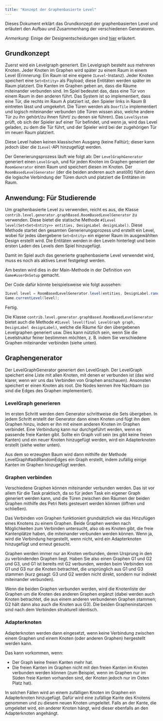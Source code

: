 ```yaml
---
title: "Konzept der Graphenbasierte Level"
---
```


Dieses Dokument erklärt das Grundkonzept der graphenbasierten Level und erläutert den Aufbau und Zusammenhang der verschiedenen Generatoren.

*Anmerkung*: Einige der Designentscheidungen sind [hier](room_level.md) erläutert.

## Grundkonzept

Zuerst wird ein Levelgraph generiert. Ein Levelgraph besteht aus mehreren Knoten. 
Jeder Knoten im Graphen wird später zu einem Raum in einem Level (Erinnerung: Ein Raum ist eine eigene `ILevel`-Instanz).
Jeder Knoten speichert eine `Set<Entity>` als Payload; diese Entitäten werden später im Raum platziert. 
Die Kanten im Graphen geben an, dass die Räume miteinander verbunden sind. Im Spiel bedeutet das, dass eine Tür von einem Raum in den anderen führt. Das System ist so implementiert, dass eine Tür, die rechts im Raum A platziert ist, den Spieler links in Raum B eintreten lässt und umgekehrt. 
Die Türen werden als `DoorTile` implementiert und logisch miteinander verbunden (die Türen wissen also, welche andere Tür zu ihn gehört/zu ihnen führt/ zu denen sie führen).
Das `LevelSystem` prüft, ob sich der Spieler auf einer Tür befindet, und wenn ja, wird das Level geladen, zu dem die Tür führt, und der Spieler wird bei der zugehörigen Tür im neuen Raum platziert.

Diese Level haben keinen klassischen Ausgang (keine Falltür); dieser kann jedoch über die `ILevel`-API hinzugefügt werden.

Der Generierungsprozess läuft wie folgt ab: 
Der `LevelGraphGenerator` generiert einen `LevelGraph`, und für jeden Knoten im Graphen generiert der `RoomGenerator` einen Raum und speichert diesen im Knoten. 
Der `RoomBasedLevelGenerator` (der die beiden anderen auch anstößt) führt dann die logische Verbindung der Türen durch und platziert die Entitäten im Raum.

## Anwendung: Für Studierende

Um graphenbasierte Level zu verwenden, reicht es aus, die Klasse `contrib.level.generator.graphBased.RoomBasedLevelGenerator` zu verwenden.
Diese bietet die statische Methode `#ILevel level(Set<Set<Entity>> entities, DesignLabel designLabel)`. Diese Methode startet den gesamten Generierungsprozess und erstellt ein Level, wobei für jedes übergebene `Set<Entity>` ein eigener Raum im ausgewählten Design erstellt wird. Die Entitäten werden in den Leveln hinterlegt und beim ersten Laden des Levels dem Spiel hinzugefügt.

Damit im Spiel auch das generierte graphenbasierte Level verwendet wird, muss es noch als aktives Level festgelegt werden.

Am besten wird dies in der Main-Methode in der Definition von `Game#userOnSetup` gemacht.

Der Code dafür könnte beispielsweise wie folgt aussehen:

```java
ILevel level = RoomBasedLevelGenerator.level(entities, DesignLabel.randomDesign());
Game.currentLevel(level);
```
Fertig.

Die Klasse `contrib.level.generator.graphBased.RoomBasedLevelGenerator` bietet auch die Methode
`#ILevel level(final LevelGraph graph, DesignLabel designLabel)`, welche die Räume für den übergebenen Levelgraphen generiert usw. Dies kann nützlich sein, wenn Sie die Levelstruktur feiner bestimmen möchten, z. B. indem Sie verschiedene Graphen miteinander verbinden (siehe unten).

## Graphengenerator
Der LevelGraphGenerator generiert den LevelGraph.
Der LevelGraph speichert eine Liste mit allen Knoten, mit denen er verbunden ist (das wird klarer, wenn wir uns das Verbinden von Graphen anschauen). Ansonsten speichert er einen Knoten als root. Die Nodes kennen ihre Nachbarn (so sind die Edges des Graphen implementiert).

### LevelGraph generieren
Im ersten Schritt werden dem Generator schrittweise die Set<Entity>s übergeben. In jedem Schritt erstellt der Generator dann einen Knoten und fügt ihn dem Graphen hinzu, indem er ihn mit einem anderen Knoten im Graphen verbindet.
Eine Verbindung kann nur durchgeführt werden, wenn es passende freie Kanten gibt.
Sollte ein Graph voll sein (es gibt keine freien Kanten) und ein neuer Knoten hinzugefügt werden, wird ein Adapterknoten erstellt (siehe weiter unten).

Aus dem so erzeugten Baum wird dann mithilfe der Methode LevelGraph#addRandomEdges ein Graph erstellt, indem zufällig einige Kanten im Graphen hinzugefügt werden.

### Graphen verbinden
Verschiedene Graphen können miteinander verbunden werden. Das ist vor allem für die Task praktisch, da so für jeden Task ein eigener Graph generiert werden kann, und die Türen zwischen den Räumen der beiden Graphen mithilfe des Petri Nets gesteuert werden können (öffnen und schließen).

Das Verbinden von Graphen funktioniert grundsätzlich wie das Hinzufügen eines Knotens zu einem Graphen.
Beide Graphen werden nach Möglichkeiten zum Verbinden untersucht, also ob es Knoten gibt, die freie Kantenplätze haben, die miteinander verbunden werden können.
Wenn ja, wird die Verbindung hergestellt, wenn nicht, wird ein Adapterknoten hinzugefügt und erneut gesucht.

Graphen werden immer nur an Knoten verbunden, deren Ursprung in den zu verbindenden Graphen liegt. Haben Sie also einen Graphen G1 und G2 und G3, und G1 ist bereits mit G2 verbunden, werden beim Verbinden von G1 und G3 nur die Knoten betrachtet, die ursprünglich aus G1 und G3 stammen (kurz gesagt: G3 und G2 werden nicht direkt, sondern nur indirekt miteinander verbunden).

Wenn die beiden Graphen verbunden werden, wird die Knotenliste der Graphen um die Knoten des anderen Graphen ergänzt (dabei werden auch Knoten betrachtet, die aus einem anderen verbundenen Graphen stammen; G2 hält dann also auch die Knoten aus G3).
Die beiden Grapheninstanzen sind nach dem Verbinden strukturell identisch.

### Adapterknoten

Adapterknoten werden dann eingesetzt, wenn keine Verbindung zwischen einem Graphen und einem Knoten (oder anderen Graphen) hergestellt werden kann.

Das kann vorkommen, wenn:

- Der Graph keine freien Kanten mehr hat.
- Die freien Kanten im Graphen nicht mit den freien Kanten im Knoten verbunden werden können (zum Beispiel, wenn im Graphen nur im Süden freie Kanten vorhanden sind, der Knoten jedoch nur im Osten Platz hat).

In solchen Fällen wird an einem zufälligen Knoten im Graphen ein Adapterknoten hinzugefügt.
Dafür wird eine zufällige Kante des Knotens genommen und zu diesem neuen Knoten umgeleitet.
Falls an der Kante, die umgeleitet wird, ein anderer Knoten hängt, wird dieser ebenfalls an den Adapterknoten angehängt.



